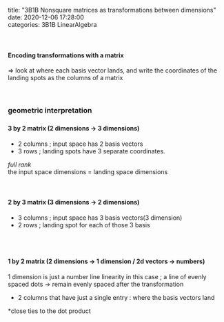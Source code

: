 title: "3B1B Nonsquare matrices as transformations between dimensions"	
date: 2020-12-06 17:28:00	
categories: 3B1B LinearAlgebra
<br>
<br>
<br>
<h4>Encoding transformations with a matrix </h4>
=> look at where each basis vector lands, and write the coordinates of the landing spots as the columns of a matrix <br>
<br>
<br>
<h3>geometric interpretation<h3>
  <h4>3 by 2 matrix  (2 dimensions -> 3 dimensions)</h4>
  <ul>
  <li>2 columns ;  input space has 2 basis vectors</li>
  <li>3 rows ; landing spots have 3 separate coordinates.</li>
  </ul>
  <em>full rank</em><br>
  the input space dimensions = landing space dimensions<br>
<br>
<br>
<h4>2 by 3 matrix (3 dimensions -> 2 dimensions)</h4>
  <ul>
  <li>3 columns ; input space has 3 basis vectors(3 dimension)</li>
  <li>2 rows ; landing spot for each of those 3 basis</li>
   </ul>
<br>
<br>
<h4>1 by 2 matrix (2 dimensions -> 1 dimension / 2d vectors -> numbers)</h4>
  1 dimension is just a number line
  linearity in this case ;  a line of evenly spaced dots -> remain evenly spaced after the        transformation <ul>
  <li>2 columns that have just a single entry : where the basis vectors land</li>
  </ul>
  *close ties to the dot product
</ul>
